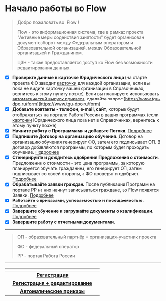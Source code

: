 # Начало работы во Flow

> Добро пожаловать во  Flow !
>
> Flow - это информационная система, где в рамках проекта "Активные меры содействия занятости" будет организован документооборот между Федеральным оператором и Образовательной организацией, между Образовательной организацией и Гражданином.&#x20;
>
> ЦЗН - также предоставляется доступ ко Flow без возможности редактирования данных.

* [x] **Проверьте данные в карточке Юридического лица** (на старте проекта ФО заводит [карточки](spravochniki/kartochka-organizacii.md) для каждой организации, если вы пока не видите карточку вашей организации в Справочниках, вернитесь к этому пункту позже). Если вы планируете использовать [автоматический выпуск приказов](broken-reference), сделайте запрос [https://www.tgu-dpo.ru/form](https://www.tgu-dpo.ru/form)
* [x] **Добавьте контакты - телефон, e-mail, сайт**, которые будут отображаться на портале Работа России в ваших программах (если [карточки](https://informa.gitbook.io/flow-partner/spravochniki/kartochka-organizacii) Юридического лица пока нет в Справочниках, вернитесь к этому пункту позже)
* [x] **Начните работу с Программами и добавьте Потоки**. [Подробнее](broken-reference)
* [x] **Подпишите Договор на организацию обучения**. Договор на организацию обучения генерирует ФО, затем его подписывает ОП. В договор добавляются программы, по которым будет проходить обучение. [Подробнее](spravochniki/dogovor-na-organizaciyu-obucheniya/)
* [x] **Сгенерируйте и дождитесь одобрения Предложения о стоимости**. Предложение о стоимости - это цена программы, за которую планируется обучать гражданина, его генерирует ОП, затем подписывает со своей стороны, а ФО  проверят и одобряет. [Подробнее](spravochniki/predlozhenie-o-stoimosti-dlya-programmy.md)
* [x] **Обрабатывайте заявки граждан.** После публикации Программ на портале РР на них начнут записываться граждане, во Flow появятся Заявки. [Подробнее](broken-reference)
* [x] **Работайте с приказами, успеваемостью и посещаемостью**. [Подробнее](broken-reference)&#x20;
* [x] **Завершите обучение и загружайте документы о квалификации.** [Подробнее](prikazy-dokumenty-o-kvalifikacii/dokumenty-o-kvalifikacii/)
* [x] **Завершите работу с отчетными документами.**

***

> ОП - образовательный партнёр = организация-участник проекта
>
> ФО - федеральный оператор
>
> РР - портал Работа России&#x20;

***

<table data-view="cards"><thead><tr><th></th><th align="center"></th><th></th></tr></thead><tbody><tr><td></td><td align="center"><a href="https://www.tgu-dpo.ru/form/?answer_choices_9290506=13646025&#x26;14243936=21894357"><strong>Регистрация</strong></a></td><td></td></tr><tr><td></td><td align="center"><a href="https://www.tgu-dpo.ru/form/?answer_choices_9290506=13646025&#x26;14243936=30192537"><strong>Регистрация + редактирование</strong></a></td><td></td></tr><tr><td></td><td align="center"><a href="https://www.tgu-dpo.ru/form/?answer_choices_9290506=13646025&#x26;14243936=83020799"><strong>Автоматические приказы</strong></a></td><td></td></tr></tbody></table>
